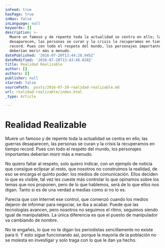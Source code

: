 ```yaml
---
inFeed: true
hasPage: true
inNav: false
inLanguage: null
keywords: []
description: >-
  Muere un famoso y de repente toda la actualidad se centra en ello; las guerras
  desaparecen, las personas se curan y la crisis la recuperamos en tiempo
  record. Pues con todo el respeto del mundo, los personajes importantes
  deberían morir más a menudo.
datePublished: '2016-07-20T13:44:28.945Z'
dateModified: '2016-07-20T13:43:48.828Z'
title: Realidad Realizable
author: []
authors: []
publisher: null
starred: false
sourcePath: _posts/2016-07-20-realidad-realizable.md
url: realidad-realizable/index.html
_type: Article

---
```

# Realidad Realizable

Muere un famoso y de repente toda la actualidad se centra en ello; las guerras desaparecen, las personas se curan y la crisis la recuperamos en tiempo record. Pues con todo el respeto del mundo, los personajes importantes deberían morir más a menudo.

No quiero faltar al respeto, solo quiero indicar, con un ejemplo de noticia que consigue eclipsar al resto, que nosotros no construimos la realidad, de eso se encarga el quinto poder: los medios de comunicación. Ellos deciden lo que es visible, tal vez les cueste más controlar lo que opinamos sobre los temas que nos proponen, pero de lo que hablemos, será de lo que ellos nos digan. Tanto si es de una verdad a medias como si no lo es.

Parecía que con Internet ese control, que comenzó cuando los medios dejaron de informar para negociar, se iba a acabar. Puede que las tecnologías avancen, pero nosotros no seguimos el ritmo, seguimos siendo igual de manipulables. La única diferencia es que el puesto de manipulador va cambiando de nombre.

No te engañes, lo que no te digan los periodistas sencillamente no existe para ti. Y esto sigue funcionando así, porque la mayoría de la población no se molesta en investigar y solo traga con lo que le dan ya hecho.